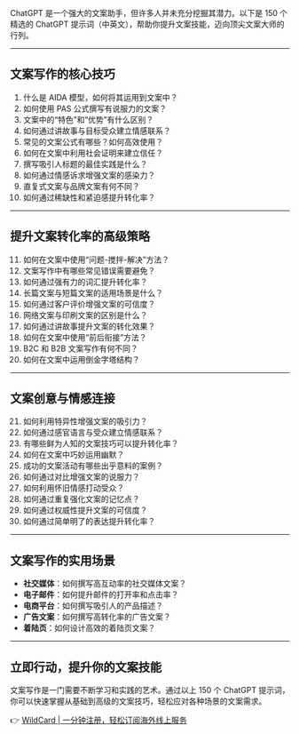 ChatGPT 是一个强大的文案助手，但许多人并未充分挖掘其潜力。以下是 150 个精选的 ChatGPT 提示词（中英文），帮助你提升文案技能，迈向顶尖文案大师的行列。

---

## 文案写作的核心技巧

1. 什么是 AIDA 模型，如何将其运用到文案中？
2. 如何使用 PAS 公式撰写有说服力的文案？
3. 文案中的“特色”和“优势”有什么区别？
4. 如何通过讲故事与目标受众建立情感联系？
5. 常见的文案公式有哪些？如何高效使用？
6. 如何在文案中利用社会证明来建立信任？
7. 撰写吸引人标题的最佳实践是什么？
8. 如何通过情感诉求增强文案的感染力？
9. 直复式文案与品牌文案有何不同？
10. 如何通过稀缺性和紧迫感提升转化率？

---

## 提升文案转化率的高级策略

11. 如何在文案中使用“问题-搅拌-解决”方法？
12. 文案写作中有哪些常见错误需要避免？
13. 如何通过强有力的词汇提升转化率？
14. 长篇文案与短篇文案的适用场景是什么？
15. 如何通过客户评价增强文案的可信度？
16. 网络文案与印刷文案的区别是什么？
17. 如何通过讲故事提升文案的转化效果？
18. 如何在文案中使用“前后衔接”方法？
19. B2C 和 B2B 文案写作有何不同？
20. 如何在文案中运用倒金字塔结构？

---

## 文案创意与情感连接

21. 如何利用特异性增强文案的吸引力？
22. 如何通过感官语言与受众建立情感联系？
23. 有哪些鲜为人知的文案技巧可以提升转化率？
24. 如何在文案中巧妙运用幽默？
25. 成功的文案活动有哪些出乎意料的案例？
26. 如何通过对比增强文案的说服力？
27. 如何利用怀旧情感打动受众？
28. 如何通过重复强化文案的记忆点？
29. 如何通过权威性提升文案的可信度？
30. 如何通过简单明了的表达提升转化率？

---

## 文案写作的实用场景

- **社交媒体**：如何撰写高互动率的社交媒体文案？
- **电子邮件**：如何提升邮件的打开率和点击率？
- **电商平台**：如何撰写吸引人的产品描述？
- **广告文案**：如何撰写高转化率的广告文案？
- **着陆页**：如何设计高效的着陆页文案？

---

## 立即行动，提升你的文案技能

文案写作是一门需要不断学习和实践的艺术。通过以上 150 个 ChatGPT 提示词，你可以快速掌握从基础到高级的文案技巧，轻松应对各种场景的文案需求。

👉 [WildCard | 一分钟注册，轻松订阅海外线上服务](https://bit.ly/bewildcard)